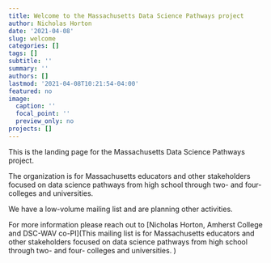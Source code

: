 ```yaml
---
title: Welcome to the Massachusetts Data Science Pathways project
author: Nicholas Horton
date: '2021-04-08'
slug: welcome
categories: []
tags: []
subtitle: ''
summary: ''
authors: []
lastmod: '2021-04-08T10:21:54-04:00'
featured: no
image:
  caption: ''
  focal_point: ''
  preview_only: no
projects: []
---
```


This is the landing page for the Massachusetts Data Science Pathways project.

The organization is for Massachusetts educators and other stakeholders focused on data science pathways from high school through two- and four- colleges and universities.

We have a low-volume mailing list and are planning other activities.

For more information please reach out to [Nicholas Horton, Amherst College and DSC-WAV co-PI](This mailing list is for Massachusetts educators and other stakeholders focused on data science pathways from high school through two- and four- colleges and universities.
)
